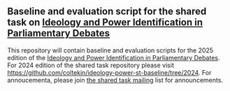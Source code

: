 ## Baseline and evaluation script for the shared task on [Ideology and Power Identification in Parliamentary Debates](https://touche.webis.de/clef25/touche25-web/ideology-and-power-identification-in-parliamentary-debates.html)

This repository will contain baseline and evaluation scripts
for the 2025 edition of the [Ideology and Power Identification in Parliamentary Debates](https://touche.webis.de/clef25/touche25-web/ideology-and-power-identification-in-parliamentary-debates.html).
For 2024 edition of the shared task repository please visit 
<https://github.com/coltekin/ideology-power-st-baseline/tree/2024>.
For annoucementa, please join [the shared task
mailing](https://groups.google.com/g/ideology-and-power-in-parliamentary-speeches)
list for announcements.

